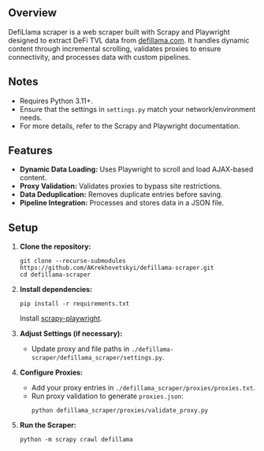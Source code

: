 ## Overview

DefiLlama scraper is a web scraper built with Scrapy and Playwright designed to extract DeFi TVL data from [defillama.com](https://defillama.com/). It handles dynamic content through incremental scrolling, validates proxies to ensure connectivity, and processes data with custom pipelines.

## Notes

- Requires Python 3.11+.
- Ensure that the settings in `settings.py` match your network/environment needs.
- For more details, refer to the Scrapy and Playwright documentation.

## Features

- **Dynamic Data Loading:** Uses Playwright to scroll and load AJAX-based content.
- **Proxy Validation:** Validates proxies to bypass site restrictions.
- **Data Deduplication:** Removes duplicate entries before saving.
- **Pipeline Integration:** Processes and stores data in a JSON file.

## Setup

1. **Clone the repository:**

   ```
   git clone --recurse-submodules https://github.com/AKrekhovetskyi/defillama-scraper.git
   cd defillama-scraper
   ```

1. **Install dependencies:**

   ```
   pip install -r requirements.txt
   ```

   Install [scrapy-playwright](https://pypi.org/project/scrapy-playwright/).

1. **Adjust Settings (if necessary):**

   - Update proxy and file paths in `./defillama-scraper/defillama_scraper/settings.py`.

1. **Configure Proxies:**

   - Add your proxy entries in `./defillama_scraper/proxies/proxies.txt`.
   - Run proxy validation to generate `proxies.json`:
     ```
     python defillama_scraper/proxies/validate_proxy.py
     ```

1. **Run the Scraper:**

   ```
   python -m scrapy crawl defillama
   ```
